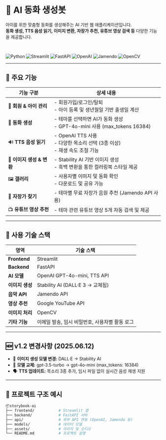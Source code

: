 # 📖 AI 동화 생성봇

아이를 위한 맞춤형 동화를 생성해주는 AI 기반 웹 애플리케이션입니다.  
**동화 생성, TTS 음성 읽기, 이미지 변환, 자장가 추천, 유튜브 영상 검색 등** 다양한 기능을 제공합니다.

<br>

![Python](https://img.shields.io/badge/Python-3.10+-blue?logo=python)
![Streamlit](https://img.shields.io/badge/Frontend-Streamlit-red?logo=streamlit)
![FastAPI](https://img.shields.io/badge/Backend-FastAPI-009688?logo=fastapi)
![OpenAI](https://img.shields.io/badge/OpenAI-API-4B0082?logo=openai)
![Jamendo](https://img.shields.io/badge/Jamendo-API-ff69b4?logo=musicbrainz)
![OpenCV](https://img.shields.io/badge/Image-OpenCV-5C3EE8?logo=opencv)

---

## 🚀 주요 기능

| 기능 구분 | 상세 내용 |
|----------|-----------|
| 👶 **회원 & 아이 관리** | - 회원가입/로그인/탈퇴<br>- 아이 등록 및 생년월일 기반 출생일 계산 |
| 📘 **동화 생성** | - 테마를 선택하면 AI가 동화 생성<br>- GPT-4o-mini 사용 (max_tokens 16384) |
| 🔊 **TTS 음성 읽기** | - OpenAI TTS 사용<br>- 다양한 목소리 선택 (3종 이상)<br>- 재생 속도 조절 기능 |
| 🎨 **이미지 생성 & 변환** | - Stability AI 기반 이미지 생성<br>- 흑백 변환을 통한 컬러링북 스타일 제공 |
| 🖼 **갤러리** | - 사용자별 이미지 및 동화 확인<br>- 다운로드 및 공유 가능 |
| 🎵 **자장가 찾기** | - 테마별 무료 자장가 음원 추천 (Jamendo API 사용) |
| 📺 **유튜브 영상 추천** | - 테마 관련 유튜브 영상 5개 자동 검색 및 제공 |

---

## 🔧 사용 기술 스택

| 영역 | 기술 스택 |
|------|------------|
| **Frontend** | Streamlit |
| **Backend** | FastAPI |
| **AI 모델** | OpenAI GPT-4o-mini, TTS API |
| **이미지 생성** | Stability AI (DALL·E 3 → 교체됨) |
| **음악 API** | Jamendo API |
| **영상 추천** | Google YouTube API |
| **이미지 처리** | OpenCV |
| **기타 기능** | 이메일 발송, 임시 비밀번호, 사용자별 활동 로그 |

---

## 🆕 v1.2 변경사항 (2025.06.12)

- 🎨 **이미지 생성 모델 변경:** DALL·E → Stability AI
- 🧠 **모델 교체:** gpt-3.5-turbo → gpt-4o-mini (max_tokens: 16384)
- 🗣 **TTS 업데이트:** 목소리 3종 추가, 임시 파일 없이 실시간 음성 재생 지원

---

## 📁 프로젝트 구조 예시

```bash
📦storybook-ai
├── frontend/           # Streamlit 앱
├── backend/            # FastAPI 서버
├── api/                # 외부 API 연동 (OpenAI, Jamendo 등)
├── models/             # 데이터 모델
├── assets/             # 이미지 및 오디오
└── README.md           # 프로젝트 설명
